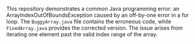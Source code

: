 This repository demonstrates a common Java programming error: an ArrayIndexOutOfBoundsException caused by an off-by-one error in a for loop. The `BuggyArray.java` file contains the erroneous code, while `FixedArray.java` provides the corrected version.  The issue arises from iterating one element past the valid index range of the array.